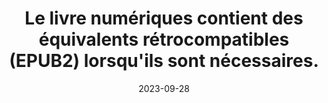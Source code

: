 ---
N: 
Rubrique: 
title: Le livre numériques contient des équivalents rétrocompatibles (EPUB2)  lorsqu'ils sont nécessaires. 
detail:  
abstract: 
categories: ["rétrocompatibilité"]
agrege: O0000-E086
opquast: '0000'
indiceebook: '86'
description: "Règle n° 086"
weight:  086
actif: '1'
layout: rules
date: 2023-09-28
tags: ["Durabilité", ""]
objectif: ["", ""]
Meo: [""]
Controle: ""
Source: ["SNE"]
Referential: [""]
Steps: ["", ""]
---